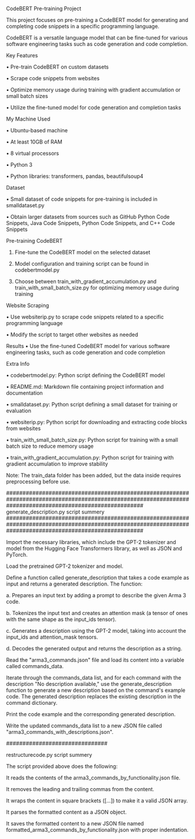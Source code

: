 CodeBERT Pre-training Project

This project focuses on pre-training a CodeBERT model for generating and completing code snippets in a specific programming language.

 CodeBERT is a versatile language model that can be fine-tuned for various software engineering tasks such as code generation and code completion.


Key Features

•	Pre-train CodeBERT on custom datasets

•	Scrape code snippets from websites

•	Optimize memory usage during training with gradient accumulation or small batch sizes

•	Utilize the fine-tuned model for code generation and completion tasks


My Machine Used

•	Ubuntu-based machine

•	At least 10GB of RAM

•	8 virtual processors

•	Python 3

•	Python libraries: transformers, pandas, beautifulsoup4


Dataset

•	Small dataset of code snippets for pre-training is included in smalldataset.py

•	Obtain larger datasets from sources such as GitHub Python Code Snippets, Java Code Snippets, Python Code Snippets, and C++ Code Snippets


Pre-training CodeBERT

1.	Fine-tune the CodeBERT model on the selected dataset

2.	Model configuration and training script can be found in codebertmodel.py

3.	Choose between train_with_gradient_accumulation.py and train_with_small_batch_size.py for optimizing memory usage during training


Website Scraping

•	Use websiterip.py to scrape code snippets related to a specific programming language

•	Modify the script to target other websites as needed


Results
•	Use the fine-tuned CodeBERT model for various software engineering tasks, such as code generation and code completion


Extra Info

•	codebertmodel.py: Python script defining the CodeBERT model

•	README.md: Markdown file containing project information and documentation

•	smalldataset.py: Python script defining a small dataset for training or evaluation

•	websiterip.py: Python script for downloading and extracting code blocks from websites

•	train_with_small_batch_size.py: Python script for training with a small batch size to reduce memory usage

•	train_with_gradient_accumulation.py: Python script for training with gradient accumulation to improve stability


Note: The train_data folder has been added, but the data inside requires preprocessing before use.

##########################################################################################################################################################
generate_description.py script summery
##########################################################################################################################################################

Import the necessary libraries, which include the GPT-2 tokenizer and model from the Hugging Face Transformers library, as well as JSON and PyTorch.

Load the pretrained GPT-2 tokenizer and model.

Define a function called generate_description that takes a code example as input and returns a generated description. The function:

a. Prepares an input text by adding a prompt to describe the given Arma 3 code.

b. Tokenizes the input text and creates an attention mask (a tensor of ones with the same shape as the input_ids tensor).

c. Generates a description using the GPT-2 model, taking into account the input_ids and attention_mask tensors.

d. Decodes the generated output and returns the description as a string.

Read the "arma3_commands.json" file and load its content into a variable called commands_data.

Iterate through the commands_data list, and for each command with the description "No description available," use the generate_description function to generate a new description based on the command's example code. The generated description replaces the existing description in the command dictionary.

Print the code example and the corresponding generated description.

Write the updated commands_data list to a new JSON file called "arma3_commands_with_descriptions.json".

###############################

restructurecode.py script summery

The script provided above does the following:

It reads the contents of the arma3_commands_by_functionality.json file.

It removes the leading and trailing commas from the content.

It wraps the content in square brackets ([...]) to make it a valid JSON array.

It parses the formatted content as a JSON object.

It saves the formatted content to a new JSON file named formatted_arma3_commands_by_functionality.json with proper indentation.







